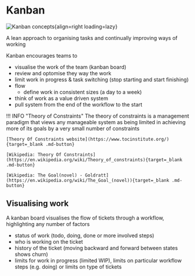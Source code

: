 # Kanban

![Kanban concepts](https://github.com/practicalli/graphic-design/blob/live/engineering-playbook/kanban-concepts.png?raw=true){align=right loading=lazy}

A lean approach to organising tasks and continually improving ways of working

Kanban encourages teams to

- visualise the work of the team (kanban board)
- review and optomise they way the work
- limit work in progress & task switching (stop starting and start finishing)
- flow
  - define work in consistent sizes (a day to a week)
- think of work as a value driven system
- pull system from the end of the workflow to the start

!!! INFO "Theory of Constraints"
    The theory of constraints is a management paradigm that views any manageable system as being limited in achieving more of its goals by a very small number of constraints

    [Theory Of Constraints website](https://www.tocinstitute.org/){target=_blank .md-button}

    [Wikipedia: Theory Of Constraints](https://en.wikipedia.org/wiki/Theory_of_constraints){target=_blank .md-button}

    [Wikipedia: The Goal(novel) - Goldratt](https://en.wikipedia.org/wiki/The_Goal_(novel)){target=_blank .md-button}

## Visualising work

A kanban board visualises the flow of tickets through a workflow, highlighting any number of factors

- status of work (todo, doing, done or more involved steps)
- who is working on the ticket
- history of the ticket (moving backward and forward between states shows churn)
- limits for work in progress (limited WIP), limits on particular workflow steps (e.g. doing) or limits on type of tickets
